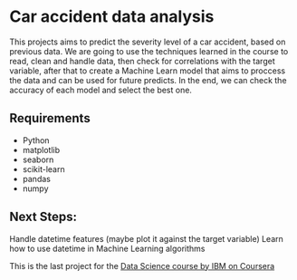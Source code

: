 # Car accident data analysis

This projects aims to predict the severity level of a car accident, based on previous data. We are going to use the techniques learned in the course to read, clean and handle data, then check for correlations with the target variable, after that to create a Machine Learn model that aims to proccess the data and can be used for future predicts. In the end, we can check the accuracy of each model and select the best one.

## Requirements
* Python
* matplotlib
* seaborn
* scikit-learn
* pandas
* numpy

## Next Steps:
Handle datetime features (maybe plot it against the target variable)
Learn how to use datetime in Machine Learning algorithms

This is the last project for the [Data Science course by IBM on Coursera](https://www.coursera.org/professional-certificates/ibm-data-science)
